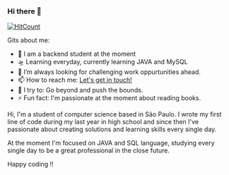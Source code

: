 ### Hi there 👋

[![HitCount](http://hits.dwyl.com/rtiago45/rtiago45.svg)](http://hits.dwyl.com/rtiago45/rtiago45)


Gits about me:

- 🎤 I am a backend student at the moment
- 🛸 Learning everyday, currently learning JAVA and MySQL
- 🌋 I’m always looking for challenging work oppurtunities ahead.
- 📫 How to reach me: [Let's get in touch!](https://www.linkedin.com/in/tiago450/)
- 🧗 I try to: Go beyond and push the bounds.
- ⚡ Fun fact: I'm passionate at the moment about reading books.

Hi, I'm a student of computer science based in São Paulo. I wrote my first line of code during my last year in high school and since then I've passionate about creating solutions and learning skills every single day.

At the moment I'm focused on JAVA and SQL language, studying every single day to be a great professional in the close future.

Happy coding !!
